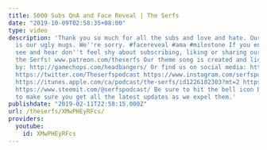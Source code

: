 ```yaml
---
title: 5000 Subs QnA and Face Reveal | The Serfs
date: "2019-10-09T02:58:35+08:00"
type: video
description: 'Thank you so much for all the subs and love and hate. Our gift to you
  is our ugly mugs. We''re sorry. #facereveal #ama #milestone If you enjoy what you
  see and hear don''t feel shy about subscribing, liking or sharing our channel. Join
  the Serfs! www.patreon.com/theserfs Our theme song is created and licensed graciously
  by: http://gamechops.com/headbangers/ Or find us on social media: https://www.weareserfs.com
  https://twitter.com/Theserfspodcast https://www.instagram.com/serfspodcast/ https://www.facebook.com/serfspodcast
  https://itunes.apple.com/ca/podcast/the-serfs/id1226102303?mt=2 https://www.soundcloud.com/theserfs
  https://www.steemit.com/@serfspodcast/ Be sure to hit the bell icon beside subscribe
  to make sure you get all the latest updates as we expel them.'
publishdate: "2019-02-11T22:58:15.000Z"
url: /theserfs/XMwPHEyRFcs/
providers:
  youtube:
    id: XMwPHEyRFcs
---
```

